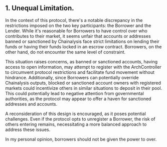 ## 1. Unequal Limitation.
In the context of this protocol, there's a notable discrepancy in the restrictions imposed on the two key participants: the Borrower and the Lender. While it's reasonable for Borrowers to have control over who contributes to their market, it seems unfair that accounts or addresses banned or sanctioned by Chainalysis face strict limitations on lending their funds or having their funds locked in an escrow contract. Borrowers, on the other hand, do not encounter the same level of constraint.

This situation raises concerns, as banned or sanctioned accounts, having access to open information, may attempt to register with the ArchController to circumvent protocol restrictions and facilitate fund movement without hindrance. Additionally, since Borrowers can potentially override Chainalysis outputs, blocked or sanctioned account owners with registered markets could incentivize others in similar situations to deposit in their pool. This could potentially lead to negative attention from governmental authorities, as the protocol may appear to offer a haven for sanctioned addresses and accounts.

A reconsideration of this design is encouraged, as it poses potential challenges. Even if the protocol opts to unregister a Borrower, the risk of others entering remains, necessitating a more balanced approach to address these issues.

In my personal opinion, borrowers should not be given the power to over.